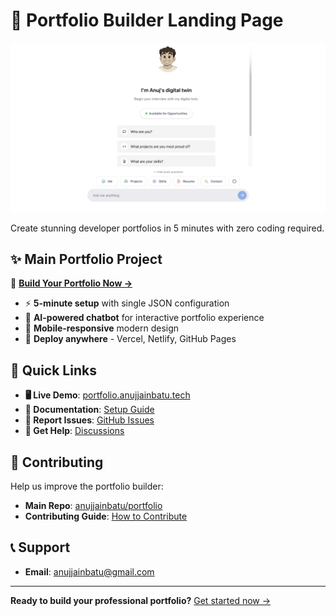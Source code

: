 # 🚀 Portfolio Builder Landing Page

![Portfolio Preview](assets/portfolio.png)

Create stunning developer portfolios in 5 minutes with zero coding required.

## ✨ Main Portfolio Project

🌟 **[Build Your Portfolio Now →](https://github.com/anujjainbatu/portfolio)**

- ⚡ **5-minute setup** with single JSON configuration
- 🤖 **AI-powered chatbot** for interactive portfolio experience  
- 📱 **Mobile-responsive** modern design
- 🚀 **Deploy anywhere** - Vercel, Netlify, GitHub Pages

## 🎯 Quick Links

- **🖥️ Live Demo**: [portfolio.anujjainbatu.tech](https://portfolio.anujjainbatu.tech/)
- **📘 Documentation**: [Setup Guide](https://github.com/anujjainbatu/portfolio#-quick-start-5-minutes)
- **🐛 Report Issues**: [GitHub Issues](https://github.com/anujjainbatu/portfolio/issues)
- **💬 Get Help**: [Discussions](https://github.com/anujjainbatu/portfolio/discussions)

## 🤝 Contributing

Help us improve the portfolio builder:
- **Main Repo**: [anujjainbatu/portfolio](https://github.com/anujjainbatu/portfolio)
- **Contributing Guide**: [How to Contribute](https://github.com/anujjainbatu/portfolio/blob/main/docs/CONTRIBUTING.md)

## 📞 Support

- **Email**: anujjainbatu@gmail.com

---

**Ready to build your professional portfolio?** [Get started now →](https://github.com/anujjainbatu/portfolio)